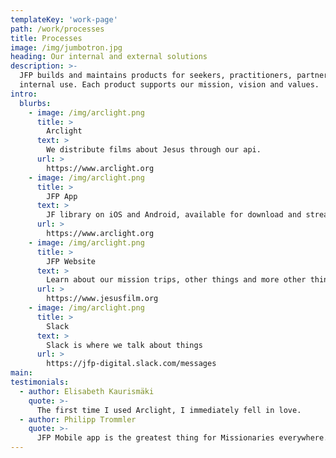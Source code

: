 ```yaml
---
templateKey: 'work-page'
path: /work/processes
title: Processes
image: /img/jumbotron.jpg
heading: Our internal and external solutions
description: >-
  JFP builds and maintains products for seekers, practitioners, partners, and
  internal use. Each product supports our mission, vision and values.
intro:
  blurbs:
    - image: /img/arclight.png
      title: >
        Arclight
      text: >
        We distribute films about Jesus through our api.
      url: >
        https://www.arclight.org
    - image: /img/arclight.png
      title: >
        JFP App
      text: >
        JF library on iOS and Android, available for download and streaming.
      url: >
        https://www.arclight.org
    - image: /img/arclight.png
      title: >
        JFP Website
      text: >
        Learn about our mission trips, other things and more other things.
      url: >
        https://www.jesusfilm.org
    - image: /img/arclight.png
      title: >
        Slack
      text: >
        Slack is where we talk about things
      url: >
        https://jfp-digital.slack.com/messages
main:
testimonials:
  - author: Elisabeth Kaurismäki
    quote: >-
      The first time I used Arclight, I immediately fell in love.
  - author: Philipp Trommler
    quote: >-
      JFP Mobile app is the greatest thing for Missionaries everywhere. Every tongue, every nation.
---
```

